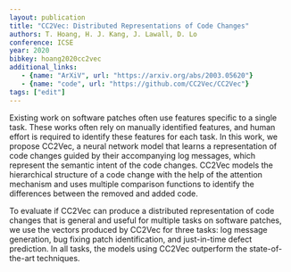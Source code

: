 ```yaml
---
layout: publication
title: "CC2Vec: Distributed Representations of Code Changes"
authors: T. Hoang, H. J. Kang, J. Lawall, D. Lo
conference: ICSE
year: 2020
bibkey: hoang2020cc2vec
additional_links:
   - {name: "ArXiV", url: "https://arxiv.org/abs/2003.05620"}
   - {name: "code", url: "https://github.com/CC2Vec/CC2Vec"}
tags: ["edit"]
---
```

Existing work on software patches often use features specific to a single task. These works often rely on manually identified features, and human effort is required to identify these features for each task. In this work, we propose CC2Vec, a neural network model that learns a representation of code changes guided by their accompanying log messages, which represent the semantic intent of the code changes. CC2Vec models the hierarchical structure of a code change with the help of the attention mechanism and uses multiple comparison functions to identify the differences between the removed and added code.

To evaluate if CC2Vec can produce a distributed representation of code changes that is general and useful for multiple tasks on software patches, we use the vectors produced by CC2Vec for three tasks: log message generation, bug fixing patch identification, and just-in-time defect prediction. In all tasks, the models using CC2Vec outperform the state-of-the-art techniques.

